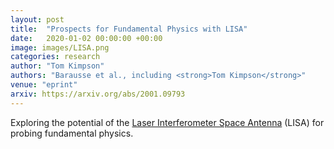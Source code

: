 ```yaml
---
layout: post
title:  "Prospects for Fundamental Physics with LISA"
date:   2020-01-02 00:00:00 +00:00
image: images/LISA.png
categories: research
author: "Tom Kimpson"
authors: "Barausse et al., including <strong>Tom Kimpson</strong>"
venue: "eprint"
arxiv: https://arxiv.org/abs/2001.09793
---
```

Exploring the potential of the <a href="https://lisa.nasa.gov/">Laser Interferometer Space Antenna</a> (LISA) for probing fundamental physics. 















>
